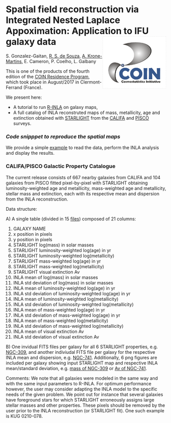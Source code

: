 # Spatial field reconstruction via Integrated Nested Laplace Appoximation: Application to IFU galaxy data<img  align="right" src="https://raw.githubusercontent.com/COINtoolbox/photoz_catalogues/master/images/coin.png" width="200">


S. Gonzalez-Gaitan, [R. S. de Souza](https://github.com/RafaelSdeSouza), [A. Krone-Martins](https://github.com/algolkm), E. Cameron, P. Coelho, L. Galbany


This is one of the products of the fourth edition of the [COIN Residence Program](http://iaacoin.wix.com/crp2017), which took place in August/2017 in Clermont-Ferrand (France). 

We present here: 

- A tutorial to run [R-INLA](http://www.r-inla.org/) on galaxy maps, 
-  A full catalog of INLA reconstruted maps of mass, metallicity, age and extinction obtained with [STARLIGHT](http://www.starlight.ufsc.br/) from the [CALIFA](http://califa.caha.es/) and [PISCO](http://adsabs.harvard.edu/abs/2018arXiv180201589G) surveys. 

### *Code snipppet to reproduce the spatial maps* 

We provide a simple  [example](https://github.com/COINtoolbox/Galaxies_INLA/blob/master/Run_INLA.R) to read the data, perform the INLA analysis and display the results.


### CALIFA/PISCO Galactic Property Catalogue 

The current release consists of 667 nearby galaxies from CALIFA and 104 galaxies from PISCO fitted pixel-by-pixel with STARLIGHT obtaining luminosity-weighted age and metallicity, mass-weighted age and metallicity, stellar mass and extinction, each with its respective mean and dispersion from the INLA reconstruction.

Data structure:

A) A single table (divided in 15 [files](https://github.com/COINtoolbox/Galaxies_INLA/blob/master/data/allgalaxies1.dat.gz)) composed of 21 columns:

1. GALAXY NAME
2. x position in pixels
3. y position in pixels
4. STARLIGHT log(mass) in solar masses
5. STARLIGHT luminosity-weighted log(age) in yr
6. STARLIGHT luminosity-weighted log(metallicity)
7. STARLIGHT mass-weighted log(age) in yr
8. STARLIGHT mass-weighted log(metallicity)
9. STARLIGHT visual extinction Av
10. INLA mean of log(mass) in solar masses
11. INLA std deviation of log(mass) in solar masses
12. INLA mean of luminosity-weighted log(age) in yr
13. INLA std deviation of luminosity-weighted log(age) in yr
14. INLA mean of luminosity-weighted log(metallicity)
15. INLA std deviation of luminosity-weighted log(metallicity)
16. INLA mean of mass-weighted log(age) in yr
17. INLA std deviation of mass-weighted log(age) in yr
18. INLA mean of mass-weighted log(metallicity)
19. INLA std deviation of mass-weighted log(metallicity)
20. INLA mean of visual extinction Av
21. INLA std deviation of visual extinction Av

B) One invidual FITS files per galaxy for all 6 STARLIGHT properties, e.g. [NGC-309](https://github.com/COINtoolbox/Galaxies_INLA/blob/master/data/fits/NGC0309_starlight.fits), and another indiviudal FITS file per galaxy for the respective INLA mean and dispersion, e.g. [NGC-741](https://github.com/COINtoolbox/Galaxies_INLA/blob/master/data/fits/NGC0741_inla.fits). Additionally, 6 png figures are included per galaxy showing input STARLIGHT map and respective INLA mean/standard deviation, e.g. [mass of NGC-309](https://github.com/COINtoolbox/Galaxies_INLA/blob/master/data/plots/NGC0309_mass.png) or [Av of NGC-741]((https://github.com/COINtoolbox/Galaxies_INLA/blob/master/data/plots/NGC0309_Av.png)).

Comments: We note that all galaxies were modeled in the same way and with the same input parameters to R-INLA. For optimum performance however, the user may consider adapting the INLA model to the specific needs of the given problem. We point out for instance that several galaxies have foreground stars for which STARLIGHT erroneously assigns large stellar masses and other properties. These pixels should be removed by the user prior to the INLA reconstruction (or STARLIGHT fit). One such example is KUG 0210-078.
